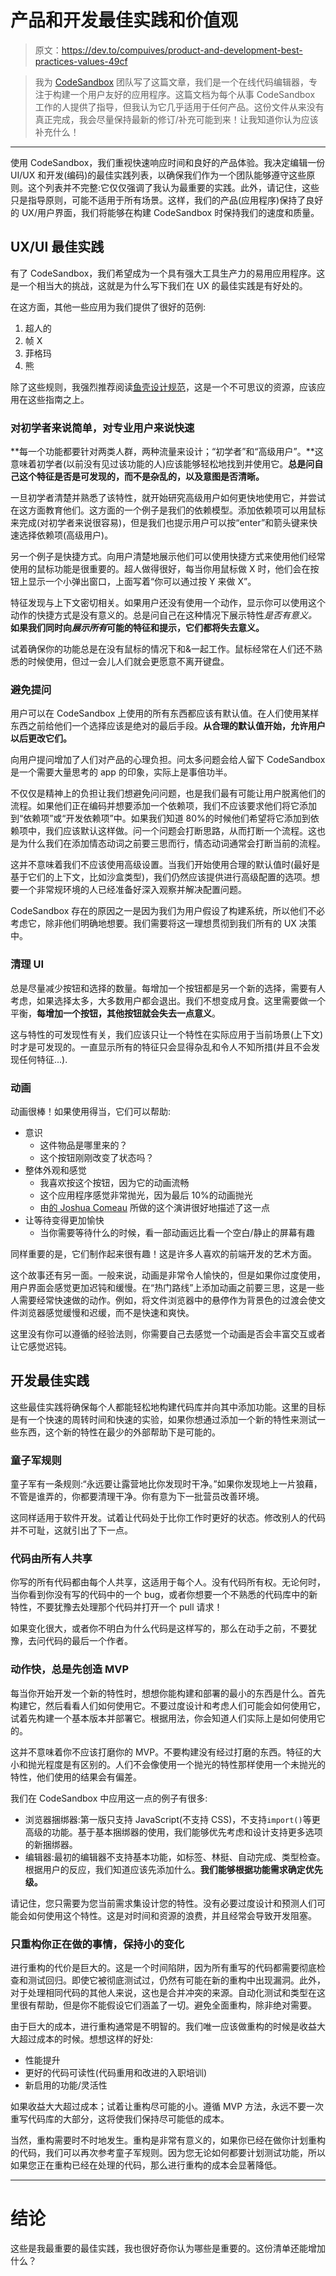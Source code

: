 # 产品和开发最佳实践和价值观

> 原文：<https://dev.to/compuives/product-and-development-best-practices-values-49cf>

> 我为 [CodeSandbox](https://codesandbox.io) 团队写了这篇文章，我们是一个在线代码编辑器，专注于构建一个用户友好的应用程序。这篇文档为每个从事 CodeSandbox 工作的人提供了指导，但我认为它几乎适用于任何产品。这份文件从来没有真正完成，我会尽量保持最新的修订/补充可能到来！让我知道你认为应该补充什么！

* * *

使用 CodeSandbox，我们重视快速响应时间和良好的产品体验。我决定编辑一份 UI/UX 和开发(编码)的最佳实践列表，以确保我们作为一个团队能够遵守这些原则。这个列表并不完整:它仅仅强调了我认为最重要的实践。此外，请记住，这些只是指导原则，可能不适用于所有场景。这样，我们的产品(应用程序)保持了良好的 UX/用户界面，我们将能够在构建 CodeSandbox 时保持我们的速度和质量。

## UX/UI 最佳实践

有了 CodeSandbox，我们希望成为一个具有强大工具生产力的易用应用程序。这是一个相当大的挑战，这就是为什么写下我们在 UX 的最佳实践是有好处的。

在这方面，其他一些应用为我们提供了很好的范例:

1.  超人的
2.  帧 X
3.  菲格玛
4.  熊

除了这些规则，我强烈推荐阅读[鱼壳设计规范](https://fishshell.com/docs/current/design.html)，这是一个不可思议的资源，应该应用在这些指南之上。

### 对初学者来说简单，对专业用户来说快速

**每一个功能都要针对两类人群，两种流量来设计；“初学者”和“高级用户”。**这意味着初学者(以前没有见过该功能的人)应该能够轻松地找到并使用它。**总是问自己这个特征是否是可发现的，而不是杂乱的，以及意图是否清晰。**

一旦初学者清楚并熟悉了该特性，就开始研究高级用户如何更快地使用它，并尝试在这方面教育他们。这方面的一个例子是我们的依赖模型。添加依赖项可以用鼠标来完成(对初学者来说很容易)，但是我们也提示用户可以按“enter”和箭头键来快速选择依赖项(高级用户)。

另一个例子是快捷方式。向用户清楚地展示他们可以使用快捷方式来使用他们经常使用的鼠标功能是很重要的。超人做得很好，每当你用鼠标做 X 时，他们会在按钮上显示一个小弹出窗口，上面写着“你可以通过按 Y 来做 X”。

特征发现与上下文密切相关。如果用户还没有使用一个动作，显示你可以使用这个动作的快捷方式是没有意义的。总是问自己在这种情况下展示特性*是否有意义。* **如果我们同时向*展示所有*可能的特征和提示，它们都将失去意义。**

试着确保你的功能总是在没有鼠标的情况下和&一起工作。鼠标经常在人们还不熟悉的时候使用，但过一会儿人们就会更愿意不离开键盘。

### 避免提问

用户可以在 CodeSandbox 上使用的所有东西都应该有默认值。在人们使用某样东西之前给他们一个选择应该是绝对的最后手段。**从合理的默认值开始，允许用户以后更改它们。**

向用户提问增加了人们对产品的心理负担。问太多问题会给人留下 CodeSandbox 是一个需要大量思考的 app 的印象，实际上是事倍功半。

不仅仅是精神上的负担让我们想避免问问题，也是我们最有可能让用户脱离他们的流程。如果他们正在编码并想要添加一个依赖项，我们不应该要求他们将它添加到“依赖项”或“开发依赖项”中。如果我们知道 80%的时候他们希望将它添加到依赖项中，我们应该默认这样做。问一个问题会打断思路，从而打断一个流程。这也是为什么我们在添加情态动词之前要三思而行，情态动词通常会打断当前的流程。

这并不意味着我们不应该使用高级设置。当我们开始使用合理的默认值时(最好是基于它们的上下文，比如沙盒类型)，我们仍然应该提供进行高级配置的选项。想要一个非常规环境的人已经准备好深入观察并解决配置问题。

CodeSandbox 存在的原因之一是因为我们为用户假设了构建系统，所以他们不必考虑它，除非他们明确地想要。我们需要将这一理想贯彻到我们所有的 UX 决策中。

### 清理 UI

总是尽量减少按钮和选择的数量。每增加一个按钮都是另一个新的选择，需要有人考虑，如果选择太多，大多数用户都会退出。我们不想变成月食。这里需要做一个平衡，**每增加一个按钮，其他按钮就会失去一点意义**。

这与特性的可发现性有关，我们应该只让一个特性在实际应用于当前场景(上下文)时才是可发现的。一直显示所有的特征只会显得杂乱和令人不知所措(并且不会发现任何特征...).

### 动画

动画很棒！如果使用得当，它们可以帮助:

*   意识
    *   这件物品是哪里来的？
    *   这个按钮刚刚改变了状态吗？
*   整体外观和感觉
    *   我喜欢按这个按钮，因为它的动画流畅
    *   这个应用程序感觉非常抛光，因为最后 10%的动画抛光
    *   由[的 Joshua Comeau](https://twitter.com/JoshWComeau) 所做的这个演讲很好地描述了这一点
*   让等待变得更加愉快
    *   当你需要等待什么的时候，看一部动画远比看一个空白/静止的屏幕有趣

同样重要的是，它们制作起来很有趣！这是许多人喜欢的前端开发的艺术方面。

这个故事还有另一面。一般来说，动画是非常令人愉快的，但是如果你过度使用，用户界面会感觉更加迟钝和缓慢。在“热门路线”上添加动画之前要三思，这是一些人需要经常快速做的动作。例如，将文件浏览器中的悬停作为背景色的过渡会使文件浏览器感觉缓慢和迟缓，而不是快速和爽快。

这里没有你可以遵循的经验法则，你需要自己去感觉一个动画是否会丰富交互或者让它感觉迟钝。

## 开发最佳实践

这些最佳实践将确保每个人都能轻松地构建代码库并向其中添加功能。这里的目标是有一个快速的周转时间和快速的实验，如果你想通过添加一个新的特性来测试一些东西，这个新的特性在最少的外部帮助下是可能的。

### 童子军规则

童子军有一条规则:“永远要让露营地比你发现时干净。”如果你发现地上一片狼藉，不管是谁弄的，你都要清理干净。你有意为下一批营员改善环境。

这同样适用于软件开发。试着让代码处于比你工作时更好的状态。修改别人的代码并不可耻，这就引出了下一点。

### 代码由所有人共享

你写的所有代码都由每个人共享，这适用于每个人。没有代码所有权。无论何时，当你看到你没有写的代码中的一个 bug，或者你想要一个不熟悉的代码库中的新特性，不要犹豫去处理那个代码并打开一个 pull 请求！

如果变化很大，或者你不明白为什么代码是这样写的，那么在动手之前，不要犹豫，去问代码的最后一个作者。

### 动作快，总是先创造 MVP

每当你开始开发一个新的特性时，想想你能构建和部署的最小的东西是什么。首先构建它，然后看看人们如何使用它。不要过度设计和考虑人们可能会如何使用它，试着先构建一个基本版本并部署它。根据用法，你会知道人们实际上是如何使用它的。

这并不意味着你不应该打磨你的 MVP。不要构建没有经过打磨的东西。特征的大小和抛光程度是有区别的。人们不会像使用一个抛光的特性那样使用一个未抛光的特性，他们使用的结果会有偏差。

我们在 CodeSandbox 中应用这一点的例子有很多:

*   浏览器捆绑器:第一版只支持 JavaScript(不支持 CSS)，不支持`import()`等更高级的功能。基于基本捆绑器的使用，我们能够优先考虑和设计支持更多选项的新捆绑器。
*   编辑器:最初的编辑器不支持基本功能，如标签、林挺、自动完成、类型检查。根据用户的反应，我们知道应该先添加什么。**我们能够根据功能需求确定优先级。**

请记住，您只需要为您当前需求集设计您的特性。没有必要过度设计和预测人们可能会如何使用这个特性。这是对时间和资源的浪费，并且经常会导致开发阻塞。

### 只重构你正在做的事情，保持小的变化

进行重构的代价是巨大的。这是一个时间陷阱，因为所有重写的代码都需要彻底检查和测试回归。即使它被彻底测试过，仍然有可能在新的重构中出现漏洞。此外，对于处理相同代码的其他人来说，这也是合并冲突的来源。自动化测试和类型在这里很有帮助，但是你不能假设它们涵盖了一切。避免全面重构，除非绝对需要。

由于巨大的成本，进行重构通常是不明智的。我们唯一应该做重构的时候是收益大大超过成本的时候。想想这样的好处:

*   性能提升
*   更好的代码可读性(代码重用和改进的入职培训)
*   新启用的功能/灵活性

如果收益大大超过成本；试着让重构尽可能的小。遵循 MVP 方法，永远不要一次重写代码库的大部分，这将使我们保持尽可能低的成本。

当然，重构需要时不时地发生。重构是非常有意义的，如果你已经在做你计划重构的代码，我们可以再次参考童子军规则。因为您无论如何都要计划测试功能，所以如果您正在重构已经在处理的代码，那么进行重构的成本会显著降低。

* * *

# 结论

这些是我最重要的最佳实践，我也很好奇你认为哪些是重要的。这份清单还能增加什么？
